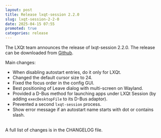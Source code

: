 ```yaml
---
layout: post
title: Release lxqt-session 2.2.0
slug: lxqt-session-2-2-0
date: 2025-04-15 07:55
promoted: true
categories: release
---
```


The LXQt team announces the release of lxqt-session 2.2.0.
The release can be downloaded from [Github](https://github.com/lxqt/lxqt-session/releases).

Main changes:

 * When disabling autostart entries, do it only for LXQt.
 * Changed the default cursor size to 24.
 * Fixed the focus order in the config GUI.
 * Best positioning of Leave dialog with multi-screen on Wayland.
 * Provided a D-Bus method for launching apps under LXQt Session (by adding `execDesktopFile` to its D-Bus adaptor).
 * Prevented a second `lxqt-session` process.
 * Show error message if an autostart name starts with dot or contains slash.


<br/>
A full list of changes is in the CHANGELOG file.
<br/>
